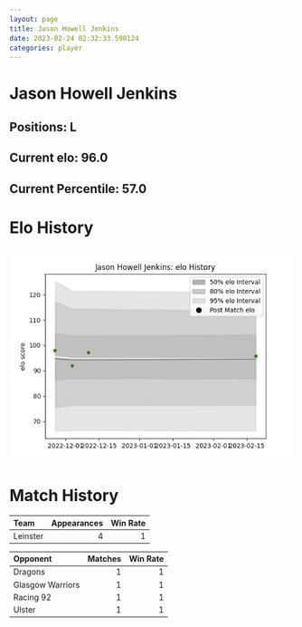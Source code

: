 ```yaml
---  
layout: page  
title: Jason Howell Jenkins  
date: 2023-02-24 02:32:33.590124  
categories: player  
---
```

# Jason Howell Jenkins

## Positions: L

## Current elo: 96.0

## Current Percentile: 57.0

# Elo History


![elo history](history_JasonHowellJenkins.png)
# Match History


| Team     |   Appearances |   Win Rate |
|:---------|--------------:|-----------:|
| Leinster |             4 |          1 |

| Opponent         |   Matches |   Win Rate |
|:-----------------|----------:|-----------:|
| Dragons          |         1 |          1 |
| Glasgow Warriors |         1 |          1 |
| Racing 92        |         1 |          1 |
| Ulster           |         1 |          1 |